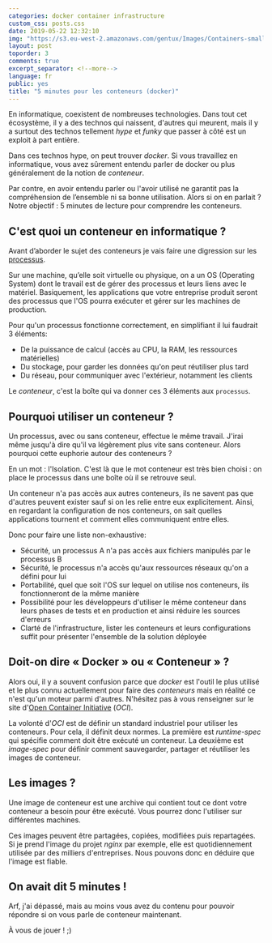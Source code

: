 ```yaml
---
categories: docker container infrastructure
custom_css: posts.css
date: 2019-05-22 12:32:10
img: "https://s3.eu-west-2.amazonaws.com/gentux/Images/Containers-small.jpg"
layout: post
toporder: 3
comments: true
excerpt_separator: <!--more-->
language: fr
public: yes
title: "5 minutes pour les conteneurs (docker)"
---
```


En informatique, coexistent de nombreuses technologies. Dans tout cet
écosystème, il y a des technos qui naissent, d'autres qui meurent, mais il y a
surtout des technos tellement *hype* et *funky* que passer à côté est un
exploit à part entière.

<!--more-->

Dans ces technos hype, on peut trouver *docker*. Si vous travaillez en
informatique, vous avez sûrement entendu parler de docker ou plus généralement
de la notion de *conteneur*.

Par contre, en avoir entendu parler ou l'avoir utilisé ne garantit pas la
compréhension de l’ensemble ni sa bonne utilisation. Alors si on en parlait ?
Notre objectif : 5 minutes de lecture pour comprendre les conteneurs.

## C'est quoi un conteneur en informatique ?

Avant d’aborder le sujet des conteneurs je vais faire une digression sur les
[processus](https://fr.wikipedia.org/wiki/Processus_(informatique)).

Sur une machine, qu’elle soit virtuelle ou physique, on a un OS (Operating
System) dont le travail est de gérer des processus et leurs liens avec le
matériel. Basiquement, les applications que votre entreprise produit seront des
processus que l'OS  pourra exécuter et gérer sur les machines de production.

Pour qu'un processus fonctionne correctement, en simplifiant il lui faudrait 3
éléments:

* De la puissance de calcul (accès au CPU, la RAM, les ressources matérielles)
* Du stockage, pour garder les données qu'on peut réutiliser plus tard
* Du réseau, pour communiquer avec l'extérieur, notamment les clients

Le *conteneur*, c'est la boîte qui va donner ces 3 éléments aux `processus`.

## Pourquoi utiliser un conteneur ?

Un processus, avec ou sans conteneur, effectue le même travail. J'irai même
jusqu'à dire qu'il va légèrement plus vite sans conteneur. Alors pourquoi cette
euphorie autour des conteneurs ?

En un mot : l'Isolation. C'est là que le mot conteneur est très bien choisi :
on place le processus dans une boîte où il se retrouve seul.

Un conteneur n'a pas accès aux autres conteneurs, ils ne savent pas que
d'autres peuvent exister sauf si on les relie entre eux explicitement. Ainsi,
en regardant la configuration de nos conteneurs, on sait quelles applications
tournent et comment elles communiquent entre elles.

Donc pour faire une liste non-exhaustive:

* Sécurité, un processus A n'a pas accès aux fichiers manipulés par le processus
  B
* Sécurité, le processus n'a accès qu'aux ressources réseaux qu'on a défini
  pour lui
* Portabilité, quel que soit l'OS sur lequel on utilise nos conteneurs, ils
  fonctionneront de la même manière
* Possibilité pour les développeurs d'utiliser le même conteneur dans leurs
  phases de tests et en production et ainsi réduire les sources d'erreurs
* Clarté de l'infrastructure, lister les conteneurs et leurs configurations suffit
  pour présenter l'ensemble de la solution déployée

## Doit-on dire « Docker » ou « Conteneur » ?

Alors oui, il y a souvent confusion parce que *docker* est l'outil le plus
utilisé et le plus connu actuellement pour faire des *conteneurs* mais en
réalité ce n'est qu'un moteur parmi d'autres. N'hésitez pas à vous
renseigner sur le site d'[Open Container
Initiative](https://www.opencontainers.org/) (*OCI*).

La volonté d'*OCI* est de définir un standard industriel pour utiliser les
conteneurs. Pour cela, il définit deux normes. La première est *runtime-spec*
qui spécifie comment doit être exécuté un conteneur. La deuxième est
*image-spec* pour définir comment sauvegarder, partager et réutiliser les
images de conteneur.

## Les images ?

Une image de conteneur est une archive qui contient tout ce dont votre
conteneur a besoin pour être exécuté. Vous pourrez donc l'utiliser sur
différentes machines.

Ces images peuvent être partagées, copiées, modifiées puis repartagées. Si je
prend l'image du projet *nginx* par exemple, elle est quotidiennement utilisée
par des milliers d'entreprises.  Nous pouvons donc en déduire que l'image est
fiable.

## On avait dit 5 minutes !

Arf, j'ai dépassé, mais au moins vous avez du contenu pour pouvoir répondre si
on vous parle de conteneur maintenant.

À vous de jouer ! ;)
